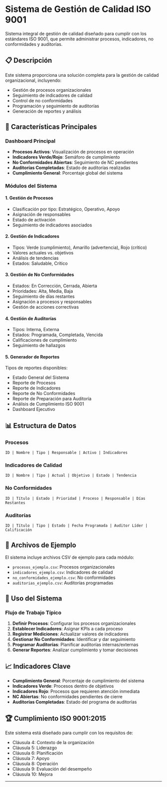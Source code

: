 # Sistema de Gestión de Calidad ISO 9001

Sistema integral de gestión de calidad diseñado para cumplir con los estándares ISO 9001, que permite administrar procesos, indicadores, no conformidades y auditorías.

## 📋 Descripción

Este sistema proporciona una solución completa para la gestión de calidad organizacional, incluyendo:

- Gestión de procesos organizacionales
- Seguimiento de indicadores de calidad
- Control de no conformidades
- Programación y seguimiento de auditorías
- Generación de reportes y análisis

## 🚀 Características Principales

### Dashboard Principal
- **Procesos Activos**: Visualización de procesos en operación
- **Indicadores Verde/Rojo**: Semáforo de cumplimiento
- **No Conformidades Abiertas**: Seguimiento de NC pendientes
- **Auditorías Completadas**: Estado de auditorías realizadas
- **Cumplimiento General**: Porcentaje global del sistema

### Módulos del Sistema

#### 1. Gestión de Procesos
- Clasificación por tipo: Estratégico, Operativo, Apoyo
- Asignación de responsables
- Estado de activación
- Seguimiento de indicadores asociados

#### 2. Gestión de Indicadores
- Tipos: Verde (cumplimiento), Amarillo (advertencia), Rojo (crítico)
- Valores actuales vs. objetivos
- Análisis de tendencias
- Estados: Saludable, Crítico

#### 3. Gestión de No Conformidades
- Estados: En Corrección, Cerrada, Abierta
- Prioridades: Alta, Media, Baja
- Seguimiento de días restantes
- Asignación a procesos y responsables
- Gestión de acciones correctivas

#### 4. Gestión de Auditorías
- Tipos: Interna, Externa
- Estados: Programada, Completada, Vencida
- Calificaciones de cumplimiento
- Seguimiento de hallazgos

#### 5. Generador de Reportes
Tipos de reportes disponibles:
- Estado General del Sistema
- Reporte de Procesos
- Reporte de Indicadores
- Reporte de No Conformidades
- Reporte de Preparación para Auditoría
- Análisis de Cumplimiento ISO 9001
- Dashboard Ejecutivo

## 📊 Estructura de Datos

### Procesos
```
ID | Nombre | Tipo | Responsable | Activo | Indicadores
```

### Indicadores de Calidad
```
ID | Nombre | Tipo | Actual | Objetivo | Estado | Tendencia
```

### No Conformidades
```
ID | Título | Estado | Prioridad | Proceso | Responsable | Días Restantes
```

### Auditorías
```
ID | Título | Tipo | Estado | Fecha Programada | Auditor Líder | Calificación
```

## 📁 Archivos de Ejemplo

El sistema incluye archivos CSV de ejemplo para cada módulo:
- `procesos_ejemplo.csv`: Procesos organizacionales
- `indicadores_ejemplo.csv`: Indicadores de calidad
- `no_conformidades_ejemplo.csv`: No conformidades
- `auditorias_ejemplo.csv`: Auditorías programadas

## 🎯 Uso del Sistema

### Flujo de Trabajo Típico

1. **Definir Procesos**: Configurar los procesos organizacionales
2. **Establecer Indicadores**: Asignar KPIs a cada proceso
3. **Registrar Mediciones**: Actualizar valores de indicadores
4. **Gestionar No Conformidades**: Identificar y dar seguimiento
5. **Programar Auditorías**: Planificar auditorías internas/externas
6. **Generar Reportes**: Analizar cumplimiento y tomar decisiones

## 📈 Indicadores Clave

- **Cumplimiento General**: Porcentaje de cumplimiento del sistema
- **Indicadores Verde**: Procesos dentro de objetivos
- **Indicadores Rojo**: Procesos que requieren atención inmediata
- **NC Abiertas**: No conformidades pendientes de cierre
- **Auditorías Completadas**: Estado del programa de auditorías

## 🏆 Cumplimiento ISO 9001:2015

Este sistema está diseñado para cumplir con los requisitos de:
- Cláusula 4: Contexto de la organización
- Cláusula 5: Liderazgo
- Cláusula 6: Planificación
- Cláusula 7: Apoyo
- Cláusula 8: Operación
- Cláusula 9: Evaluación del desempeño
- Cláusula 10: Mejora

---